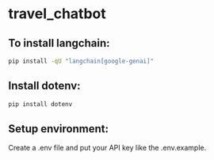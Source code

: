 # travel_chatbot

## To install langchain:

```sh
pip install -qU "langchain[google-genai]"
```

## Install dotenv:

```sh
pip install dotenv
```

## Setup environment:

Create a .env file and put your API key like the .env.example.
